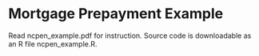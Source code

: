 # Mortgage Prepayment Example

Read ncpen_example.pdf for instruction. Source code is downloadable as an R file ncpen_example.R.
